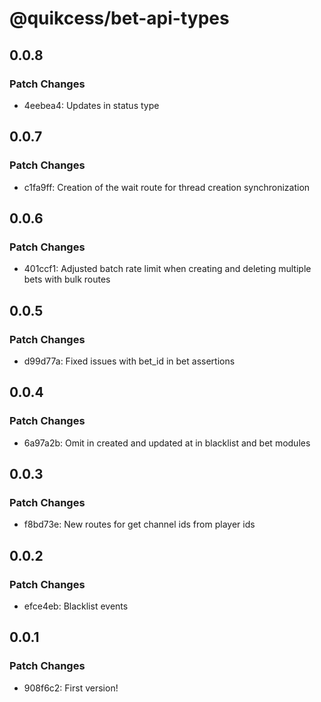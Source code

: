 # @quikcess/bet-api-types

## 0.0.8

### Patch Changes

- 4eebea4: Updates in status type

## 0.0.7

### Patch Changes

- c1fa9ff: Creation of the wait route for thread creation synchronization

## 0.0.6

### Patch Changes

- 401ccf1: Adjusted batch rate limit when creating and deleting multiple bets with bulk routes

## 0.0.5

### Patch Changes

- d99d77a: Fixed issues with bet_id in bet assertions

## 0.0.4

### Patch Changes

- 6a97a2b: Omit in created and updated at in blacklist and bet modules

## 0.0.3

### Patch Changes

- f8bd73e: New routes for get channel ids from player ids

## 0.0.2

### Patch Changes

- efce4eb: Blacklist events

## 0.0.1

### Patch Changes

- 908f6c2: First version!